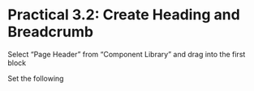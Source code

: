 # Practical 3.2: Create Heading and Breadcrumb



Select “Page Header” from “Component Library” and drag into the first block





Set the following







